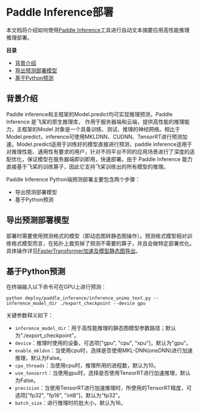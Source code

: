 # Paddle Inference部署
本文档将介绍如何使用[Paddle Inference](https://paddle-inference.readthedocs.io/en/latest/guides/introduction/index_intro.html#paddle-inference)工具进行自动文本摘要应用高性能推理推理部署。

**目录**
   * [背景介绍](#背景介绍)
   * [导出预测部署模型](#导出预测部署模型)
   * [基于Python预测](#基于Python预测)


## 背景介绍
Paddle inference和主框架的Model.predict均可实现推理预测，Paddle Inference 是飞桨的原生推理库， 作用于服务器端和云端，提供高性能的推理能力，主框架的Model 对象是一个具备训练、测试、推理的神经网络。相比于Model.predict，inference可使用MKLDNN、CUDNN、TensorRT进行预测加速。Model.predict适用于训练好的模型直接进行预测，paddle inference适用于对推理性能、通用性有要求的用户，针对不同平台不同的应用场景进行了深度的适配优化，保证模型在服务器端即训即用，快速部署。由于 Paddle Inference 能力直接基于飞桨的训练算子，因此它支持飞桨训练出的所有模型的推理。


Paddle Inference Python端预测部署主要包含两个步骤：
- 导出预测部署模型
- 基于Python预测


## 导出预测部署模型
部署时需要使用预测格式的模型（即动态图转静态图操作）。预测格式模型相对训练格式模型而言，在拓扑上裁剪掉了预测不需要的算子，并且会做特定部署优化。具体操作详见[FasterTransformer加速及模型静态图导出](../../README.md)。

## 基于Python预测
<!-- 同上，高性能预测的默认输入和输出形式也为文件，可分别通过 test_path 和 save_path 进行指定，通过如下命令便可以基于Paddle Inference 进行高性能预测： -->

在终端输入以下命令可在GPU上进行预测：
```shell
python deploy/paddle_inference/inference_unimo_text.py --inference_model_dir ./export_checkpoint --device gpu
```

关键参数释义如下：
* `inference_model_dir`：用于高性能推理的静态图模型参数路径；默认为"./export_checkpoint"。
* `device`：推理时使用的设备，可选项["gpu", "cpu", "xpu"]，默认为"gpu"。
* `enable_mkldnn`：当使用cpu时，选择是否使用MKL-DNN(oneDNN)进行加速推理，默认为False。
* `cpu_threads`：当使用cpu时，推理所用的进程数，默认为10。
* `use_tensorrt`：当使用gpu时，选择是否使用TensorRT进行加速推理，默认为False。
* `precision`：当使用TensorRT进行加速推理时，所使用的TensorRT精度，可选项["fp32", "fp16", "int8"]，默认为"fp32"。
* `batch_size`：进行推理时的批大小，默认为16。
